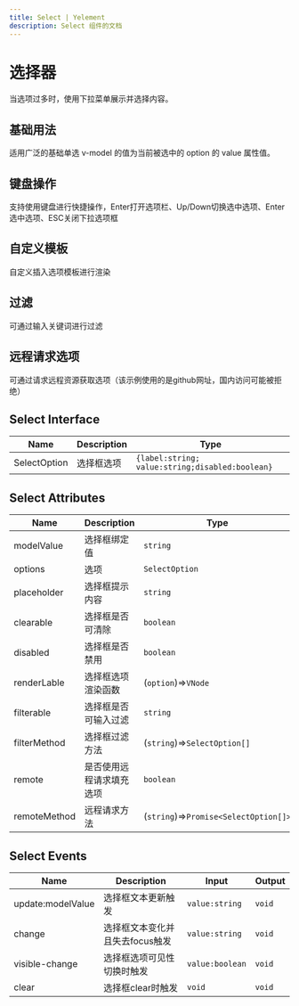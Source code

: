 ```yaml
---
title: Select | Yelement
description: Select 组件的文档
---
```

# 选择器

当选项过多时，使用下拉菜单展示并选择内容。

## 基础用法

适用广泛的基础单选 v-model 的值为当前被选中的 option 的 value 属性值。

<demo vue="../demo/Select/Basic.vue" title="基础选择器" description="Select 基础选择器"></demo>

## 键盘操作

支持使用键盘进行快捷操作，Enter打开选项栏、Up/Down切换选中选项、Enter选中选项、ESC关闭下拉选项框

<demo vue="../demo/Select/Keybord.vue" title="键盘操作" description="Select 键盘操作"></demo>

## 自定义模板

自定义插入选项模板进行渲染

<demo vue="../demo/Select/VNode.vue" title="自定义模板选择器" description="Select 自定义模板"></demo>

## 过滤

可通过输入关键词进行过滤

<demo vue="../demo/Select/Filter.vue" title="可过滤选择器" description="Select 自动填充"></demo>

## 远程请求选项

可通过请求远程资源获取选项（该示例使用的是github网址，国内访问可能被拒绝）

<demo vue="../demo/Select/Remote.vue" title="远程请求选项选择器" description="Select 远程请求选项"></demo>

## Select Interface
| Name         | Description | Type                                               |
| ------------ | ----------- | -------------------------------------------------- |
| SelectOption | 选择框选项  | `{label:string; value:string;disabled:boolean}` |
## Select Attributes
| Name         | Description              | Type                                  | Default |
| ------------ | ------------------------ | ------------------------------------- | ------- |
| modelValue   | 选择框绑定值             | `string`                              | —       |
| options      | 选项                     | `SelectOption`                        | —       |
| placeholder  | 选择框提示内容           | `string`                              | —       |
| clearable    | 选择框是否可清除         | `boolean`                             | false   |
| disabled     | 选择框是否禁用           | `boolean`                             | false   |
| renderLable  | 选择框选项渲染函数       | (`option`)=>`VNode`                   | —       |
| filterable   | 选择框是否可输入过滤     | `string`                              | —       |
| filterMethod | 选择框过滤方法           | (`string`)=>`SelectOption[]`          | —       |
| remote       | 是否使用远程请求填充选项 | `boolean`                             | —       |
| remoteMethod | 远程请求方法             | (`string`)=>`Promise<SelectOption[]>` | —       |

## Select Events

| Name              | Description                     | Input           | Output |
| ----------------- | ------------------------------- | --------------- | ------ |
| update:modelValue | 选择框文本更新触发              | `value:string`  | `void` |
| change            | 选择框文本变化并且失去focus触发 | `value:string`  | `void` |
| visible-change    | 选择框选项可见性切换时触发      | `value:boolean` | `void` |
| clear             | 选择框clear时触发               | `void`          | `void` |
